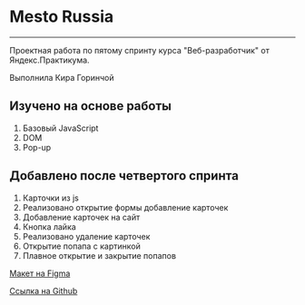 # Mesto Russia
---
Проектная работа по пятому спринту курса "Веб-разработчик" от Яндекс.Практикума.

Выполнила Кира Горинчой

**Изучено на основе работы**
---
1. Базовый JavaScript
2. DOM
3. Pop-up

**Добавлено после четвертого спринта**
---
1. Карточки из js 
2. Реализовано открытие формы добавление карточек
3. Добавление карточек на сайт
4. Кнопка лайка
5. Реализовано удаление карточек
6. Открытие попапа с картинкой
7. Плавное открытие и закрытие попапов

[Макет на Figma](https://www.figma.com/file/2cn9N9jSkmxD84oJik7xL7/JavaScript.-Sprint-4?node-id=28212%3A2)

[Ссылка на Github](https://paradoxicallly.github.io/mesto/)